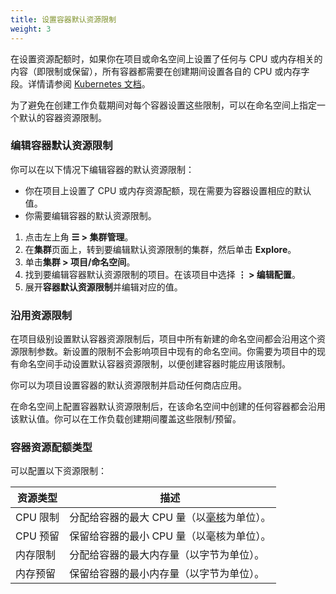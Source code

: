 ```yaml
---
title: 设置容器默认资源限制
weight: 3
---
```


在设置资源配额时，如果你在项目或命名空间上设置了任何与 CPU 或内存相关的内容（即限制或保留），所有容器都需要在创建期间设置各自的 CPU 或内存字段。详情请参阅 [Kubernetes 文档](https://kubernetes.io/docs/concepts/policy/resource-quotas/#requests-vs-limits)。

为了避免在创建工作负载期间对每个容器设置这些限制，可以在命名空间上指定一个默认的容器资源限制。

### 编辑容器默认资源限制

你可以在以下情况下编辑容器的默认资源限制：

- 你在项目上设置了 CPU 或内存资源配额，现在需要为容器设置相应的默认值。
- 你需要编辑容器的默认资源限制。

1. 点击左上角 **☰ > 集群管理**。
1. 在**集群**页面上，转到要编辑默认资源限制的集群，然后单击 **Explore**。
1. 单击**集群 > 项目/命名空间**。
1. 找到要编辑容器默认资源限制的项目。在该项目中选择 **⋮ > 编辑配置**。
1. 展开**容器默认资源限制**并编辑对应的值。

### 沿用资源限制

在项目级别设置默认容器资源限制后，项目中所有新建的命名空间都会沿用这个资源限制参数。新设置的限制不会影响项目中现有的命名空间。你需要为项目中的现有命名空间手动设置默认容器资源限制，以便创建容器时能应用该限制。

你可以为项目设置容器的默认资源限制并启动任何商店应用。

在命名空间上配置容器默认资源限制后，在该命名空间中创建的任何容器都会沿用该默认值。你可以在工作负载创建期间覆盖这些限制/预留。

### 容器资源配额类型

可以配置以下资源限制：

| 资源类型 | 描述 |
| ------------------------ | ------------------------------------------------------------------------------------------------------------------------------------------------------------------------------------------------- |
| CPU 限制 | 分配给容器的最大 CPU 量（以[毫核](https://kubernetes.io/docs/concepts/configuration/manage-compute-resources-container/#meaning-of-cpu)为单位）。 |
| CPU 预留 | 保留给容器的最小 CPU 量（以毫核为单位）。 |
| 内存限制 | 分配给容器的最大内存量（以字节为单位）。 |
| 内存预留 | 保留给容器的最小内存量（以字节为单位）。 |
